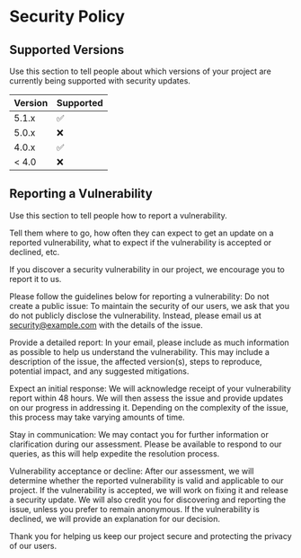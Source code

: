 # Security Policy

## Supported Versions

Use this section to tell people about which versions of your project are
currently being supported with security updates.

| Version | Supported          |
| ------- | ------------------ |
| 5.1.x   | :white_check_mark: |
| 5.0.x   | :x:                |
| 4.0.x   | :white_check_mark: |
| < 4.0   | :x:                |

## Reporting a Vulnerability

Use this section to tell people how to report a vulnerability.

Tell them where to go, how often they can expect to get an update on a
reported vulnerability, what to expect if the vulnerability is accepted or
declined, etc.

If you discover a security vulnerability in our project, we encourage you to report it to us.

Please follow the guidelines below for reporting a vulnerability:
Do not create a public issue: To maintain the security of our users, we ask that you do not publicly disclose the vulnerability.
Instead, please email us at security@example.com with the details of the issue. 

Provide a detailed report:
In your email, please include as much information as possible to help us understand the vulnerability. This may include a description of the issue, the affected version(s), steps to reproduce, potential impact, and any suggested mitigations.

Expect an initial response:
We will acknowledge receipt of your vulnerability report within 48 hours. We will then assess the issue and provide updates on our progress in addressing it. Depending on the complexity of the issue, this process may take varying amounts of time.

Stay in communication:
We may contact you for further information or clarification during our assessment. Please be available to respond to our queries, as this will help expedite the resolution process.

Vulnerability acceptance or decline:
After our assessment, we will determine whether the reported vulnerability is valid and applicable to our project. If the vulnerability is accepted, we will work on fixing it and release a security update. We will also credit you for discovering and reporting the issue, unless you prefer to remain anonymous. If the vulnerability is declined, we will provide an explanation for our decision.

Thank you for helping us keep our project secure and protecting the privacy of our users.
